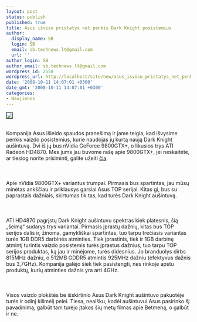 ```yaml
---
layout: post
status: publish
published: true
title: Asus išviso pristatys net penkis Dark Knight posistemius
author:
  display_name: SB
  login: SB
  email: sb.technews.lt@gmail.com
  url: ''
author_login: SB
author_email: sb.technews.lt@gmail.com
wordpress_id: 2558
wordpress_url: http://localhost/site/new/asus_isviso_pristatys_net_penkis_dark_knight_posistemius/
date: '2008-10-11 14:07:01 +0300'
date_gmt: '2008-10-11 14:07:01 +0300'
categories:
- Naujienos
---
```

<div class="imgright"><img src="http://tbn0.google.com/images?q=tbn:rVRdRN7mtpeZYM:http://www.achatnet.fr/images/Image/imagettes/asus_logo_1.jpg" border="1"></div>
<p><br>Kompanija Asus išleido spaudos pranešimą ir jame teigia, kad išvysime penkis vaizdo posistemius, kurie naudojas jų kurtą naują Dark Knight aušintuvą. Dvi iš jų bus nVidia GeForce 9800GTX+, o likusios trys ATI Radeon HD4870. Mes jums jau buvome rašę apie 9800GTX+, jei neskaitėte, ar tiesiog norite prisiminti, galite užeiti <a class="ns" href=" http://www.technews.lt/index.php?id=Kas&Id=2443">čia</a>.<br />
<br><br />
<br>Apie nVidia 9800GTX+ variantus trumpai. Pirmasis bus spartintas, jau mūsų minėtas ankščiau ir priklausys garsiai Asus TOP serijai. Kitas gi, bus su paprastais dažniais, skirtumas tik tas, kad turės Dark Knight aušintuvą.<br />
<br><br />
<br>ATI HD4870 pagrįstų Dark Knight aušintuvu spektras kiek platesnis, šią „šeimą“ sudarys trys variantai. Pirmasis įprastų dažnių, kitas bus TOP serijos dalis ir, žinoma, gamykliškai spartintas, tuo tarpu trečiasis variantas turės 1GB DDR5 darbinės atminties. Tiek įprastinis, tiek ir 1GB darbinę atmintį turintis vaizdo posistemis turės įprastus dažnius, tuo tarpu TOP serijos produktas, ką jau ir minėjome, turės didesnius. Jo branduolys dirbs 815MHz dažniu, o 512MB GDDR5 atmintis 925MHz dažniu (efektyvus dažnis bus 3,7GHz). Kompanija galėjo šiek tiek pasistengti, nes rinkoje apstu produktų, kurių atminties dažnis yra arti 4GHz.<br />
<br><br />
<br>Visos vaizdo plokštės be išskirtinio Asus Dark Knight aušintuvo pakuotėje turės ir odinį kilimėlį pelei. Tiesa, neaišku, kodėl aušintuvui Asus pasirinko šį pavadinimą, galbūt tam turėjo įtakos šių metų filmas apie Betmeną, o galbūt ir ne.<br />
<br></p>
